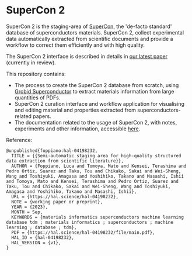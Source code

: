 # SuperCon 2

SuperCon 2 is the staging-area of [SuperCon](http://supercon.nims.go.jp), the 'de-facto standard' database of superconductors materials. 
SuperCon 2, collect experimental data automatically extracted from scientific documents and provide a workflow to correct them efficiently and with high quality. 

The SuperCon 2 interface is described in details in [our latest paper](https://hal.science/hal-04198232) (currently in review).

This repository contains:

- The process to create the SuperCon 2 database from scratch, using [Grobid Superconductor](https://github.com/lfoppiano/grobid-superconductors) to extract materials information from large quantities of PDFs.
- SuperCon 2 curation interface and workflow application for visualising and editing material and properties extracted from superconductors-related papers.
- The documentation related to the usage of SuperCon 2, with notes, experiments and other information, accessible [here](https://supercon2.readthedocs.io/en).

Reference: 

```
@unpublished{foppiano:hal-04198232,
  TITLE = {{Semi-automatic staging area for high-quality structured data extraction from scientific literature}},
  AUTHOR = {Foppiano, Luca and Tomoya, Mato and Kensei, Terashima and Pedro Ortiz, Suarez and Taku, Tou and Chikako, Sakai and Wei-Sheng, Wang and Toshiyuki, Amagasa and Yoshihiko, Takano and Masashi, Ishii and Tomoya, Mato and Kensei, Terashima and Pedro Ortiz, Suarez and Taku, Tou and Chikako, Sakai and Wei-Sheng, Wang and Toshiyuki, Amagasa and Yoshihiko, Takano and Masashi, Ishii},
  URL = {https://hal.science/hal-04198232},
  NOTE = {working paper or preprint},
  YEAR = {2023},
  MONTH = Sep,
  KEYWORDS = {materials informatics superconductors machine learning database tdm ; materials informatics ; superconductors ; machine learning ; database ; tdm},
  PDF = {https://hal.science/hal-04198232/file/main.pdf},
  HAL_ID = {hal-04198232},
  HAL_VERSION = {v1},
}
```
